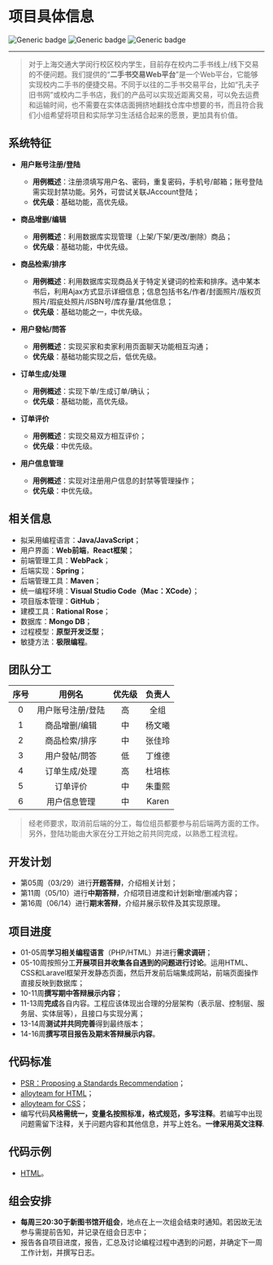 # 项目具体信息

<img src="https://img.shields.io/badge/Language-Java-red.svg" alt="Generic badge"/> <img src="https://img.shields.io/badge/Build-passing-green.svg" alt="Generic badge"/> <img src="https://img.shields.io/badge/Modify-Mar_24,_2020-blue.svg" alt="Generic badge"/>

***
> 对于上海交通大学闵行校区校内学生，目前存在校内二手书线上/线下交易的不便问题。我们提供的“**二手书交易Web平台**”是一个Web平台，它能够实现校内二手书的便捷交易。不同于以往的二手书交易平台，比如“孔夫子旧书网”或校内二手书店，我们的产品可以实现近距离交易，可以免去运费和运输时间，也不需要在实体店面拥挤地翻找仓库中想要的书，而且符合我们小组希望将项目和实际学习生活结合起来的愿景，更加具有价值。

## 系统特征
- **用户账号注册/登陆**

  - **用例概述**：注册须填写用户名、密码，重复密码，手机号/邮箱；账号登陆需实现封禁功能。另外，可尝试关联JAccount登陆；
  - **优先级**：基础功能，高优先级。

- **商品增删/编辑**

  - **用例概述**：利用数据库实现管理（上架/下架/更改/删除）商品；
  - **优先级**：基础功能，中优先级。

- **商品检索/排序**

  - **用例概述**：利用数据库实现商品关于特定关键词的检索和排序。选中某本书后，利用Ajax方式显示详细信息；信息包括书名/作者/封面照片/版权页照片/瑕疵处照片/ISBN号/库存量/其他信息；
  - **优先级**：基础功能之一，中优先级。

- **用户發帖/問答**

  - **用例概述**：实现买家和卖家利用页面聊天功能相互沟通；
  - **优先级**：基础功能实现之后，低优先级。

- **订单生成/处理**

  - **用例概述**：实现下单/生成订单/确认；
  - **优先级**：基础功能，高优先级。

- **订单评价**

  -  **用例概述**：实现交易双方相互评价；
  - **优先级**：中优先级。

- **用户信息管理**

  - **用例概述**：实现对注册用户信息的封禁等管理操作；
  - **优先级**：中优先级。

## 相关信息
- 拟采用编程语言：**Java/JavaScript**；
- 用户界面：**Web前端**，**React框架**；
- 前端管理工具：**WebPack**；
- 后端实现：**Spring**；
- 后端管理工具：**Maven**；
- 统一编程环境：**Visual Studio Code（Mac：XCode）**；
- 项目版本管理：**GitHub**；
- 建模工具：**Rational Rose**；
- 数据库：**Mongo DB**；
- 过程模型：**原型开发泛型**；
- 敏捷方法：**极限编程**。

## 团队分工
| 序号 |      用例名       | 优先级 | 负责人 |
| :--: | :---------------: | :----: | :----: |
|  0   | 用户账号注册/登陆 |   高   |  全组  |
|  1   |   商品增删/编辑   |   中   | 杨文曦 |
|  2   |   商品检索/排序   |   中   | 张佳玲 |
|  3   |   用户發帖/問答   |   低   | 丁维德 |
|  4   |   订单生成/处理   |   高   | 杜培栋 |
|  5   |     订单评价      |   中   | 朱重熙 |
|  6   |   用户信息管理    |   中   | Karen  |

> 经老师要求，取消前后端的分工，每位组员都要参与前后端两方面的工作。另外，登陆功能由大家在分工开始之前共同完成，以熟悉工程流程。

## 开发计划
- 第05周（03/29）进行**开题答辩**，介绍相关计划；
- 第11周（05/10）进行**中期答辩**，介绍项目进度和计划新增/删减内容；
- 第16周（06/14）进行**期末答辩**，介绍并展示软件及其实现原理。       
## 项目进度
- 01-05周**学习相关编程语言**（PHP/HTML）并进行**需求调研**；
- 05-10周按照分工**开展项目并收集各自遇到的问题进行讨论**。运用HTML、CSS和Laravel框架开发静态页面，然后开发前后端集成网站，前端页面操作直接反映到数据库；
- 10-11周**撰写期中答辩展示内容**；
- 11-13周**完成**各自内容。工程应该体现出合理的分层架构（表示层、控制层、服务层、实体层等），且接口与实现分离；
- 13-14周**测试并共同完善**得到最终版本；
- 14-16周**撰写项目报告及期末答辩展示内容**。
         
## 代码标准
- [PSR：Proposing a Standards Recommendation](https://psr.phphub.org "Markdown")；
- [alloyteam for HTML]( https://www.kancloud.cn/digest/code-guide/42603 "Markdown")；
- [alloyteam for CSS](<https://www.kancloud.cn/digest/code-guide/42602> "Markdown")；
- 编写代码**风格需统一，变量名按照标准，格式规范，多写注释**。若编写中出现问题需留下注释，关于问题内容和其他信息，并写上姓名。**一律采用英文注释**.

## 代码示例
- [HTML](https://github.com/VenciFreeman/Platform/tree/master/html_example "Markdown")。

## 组会安排
- **每周三20:30于新图书馆开组会**，地点在上一次组会结束时通知。若因故无法参与需提前告知，并记录在组会日志中；
- 报告各自项目进度，报告，汇总及讨论编程过程中遇到的问题，并确定下一周工作计划，并撰写日志。
